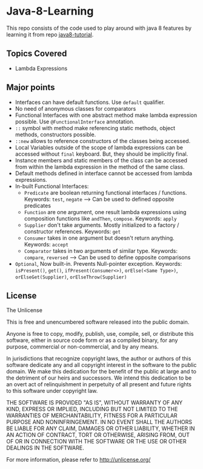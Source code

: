 #  Java-8-Learning

This repo consists of the code used to play around with java 8 features by learning it from repo [java8-tutorial](https://github.com/winterbe/java8-tutorial).

## Topics Covered

  - Lambda Expressions
  
## Major points

  - Interfaces can have default functions. Use `default` qualifier.
  - No need of anonymous classes for comparators
  - Functional Interfaces with one abstract method make lambda expression possible. Use `@FunctionalInterface` annotation.
  - `::` symbol with method make referencing static methods, object methods, constructors possible.
  - `::new` allows to reference constructors of the classes being accessed.
  - Local Variables outside of the scope of lambda expressions can be accessed without `final` keyboard. But, they should be implicitly final.
  - Instance members and static members of the class can be accessed from within the lambda expression in the method of the same class.
  - Default methods defined in interface cannot be accessed from lambda expressions.
  - In-built Functional Interfaces:
    - `Predicate` are boolean returning functional interfaces / functions. Keywords: `test`, `negate` --> Can be used to defined opposite predicates
    - `Function` are one argument, one result lambda expressions using composition functions like `andThen`, `compose`. Keywords: `apply`
    - `Supplier` don't take arguments. Mostly initialized to a factory / constructor references. Keywords: `get`
    - `Consumer` takes in one argument but doesn't return anything. Keywords: `accept`
    - `Comparator` takes in two arguments of similar type. Keywords: `compare`, `reversed` --> Can be used to define opposite comparisons
  - `Optional`, Now built-in. Prevents Null-pointer exception. Keywords: `isPresent()`, `get()`, `ifPresent(Consumer<>)`, `orElse(<Same Type>)`, `orElseGet(Supplier)`, `orElseThrow(Supplier)`
  
    
  
  

## License

The Unlicense

This is free and unencumbered software released into the public domain.

Anyone is free to copy, modify, publish, use, compile, sell, or
distribute this software, either in source code form or as a compiled
binary, for any purpose, commercial or non-commercial, and by any
means.

In jurisdictions that recognize copyright laws, the author or authors
of this software dedicate any and all copyright interest in the
software to the public domain. We make this dedication for the benefit
of the public at large and to the detriment of our heirs and
successors. We intend this dedication to be an overt act of
relinquishment in perpetuity of all present and future rights to this
software under copyright law.

THE SOFTWARE IS PROVIDED "AS IS", WITHOUT WARRANTY OF ANY KIND,
EXPRESS OR IMPLIED, INCLUDING BUT NOT LIMITED TO THE WARRANTIES OF
MERCHANTABILITY, FITNESS FOR A PARTICULAR PURPOSE AND NONINFRINGEMENT.
IN NO EVENT SHALL THE AUTHORS BE LIABLE FOR ANY CLAIM, DAMAGES OR
OTHER LIABILITY, WHETHER IN AN ACTION OF CONTRACT, TORT OR OTHERWISE,
ARISING FROM, OUT OF OR IN CONNECTION WITH THE SOFTWARE OR THE USE OR
OTHER DEALINGS IN THE SOFTWARE.

For more information, please refer to <http://unlicense.org/>